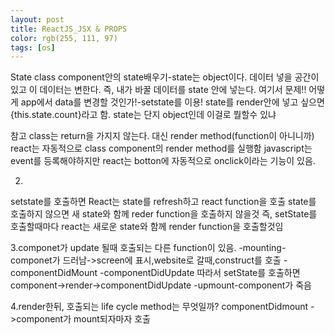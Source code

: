 ```yaml
---
layout: post
title: ReactJS_JSX & PROPS
color: rgb(255, 111, 97)
tags: [os]
---
```

<head>State</head>
<meta charset="utf-8">
<body>
class component안의 state배우기-state는 object이다. 데이터 넣을 공간이 있고 이 데이터는 변한다. 즉, 내가 바꿀 데이터를 state 안에 넣는다. 
여기서 문제!! 어떻게 app에서 data를 변경할 것인가!-setstate를 이용!
state를 render안에 넣고 싶으면 {this.state.count}라고 함.
state는 단지 object인데 이걸로 뭘할수 있냐

참고
class는 return을 가지지 않는다. 대신 render method(function이 아니니까)
react는 자동적으로 class component의 render method를 실행함
javascript는 event를 등록해야하지만 react는 botton에 자동적으로 onclick이라는 기능이 있음. 

2.
setstate를 호출하면 React는 state를 refresh하고 react function을 호출
state를 호출하지 않으면 새 state와 함께 reder function을 호출하지 않을것
즉, setState를 호출할때마다 react는 새로운 state와 함께 render function을 호출할것임

3.componet가 update 될때 호출되는 다른 function이 있음. 
  -mounting-componet가 드러남->screen에 표시,website로 갈때,construct를 호출
  -componentDidMount
  -componentDidUpdate
  따라서 setState를 호출하면 component->render->componentDidUpdate
  -upmount-component가 죽음

4.render한뒤, 호출되는 life cycle method는 무엇일까? componentDidmount
->component가 mount되자마자 호출
</body>